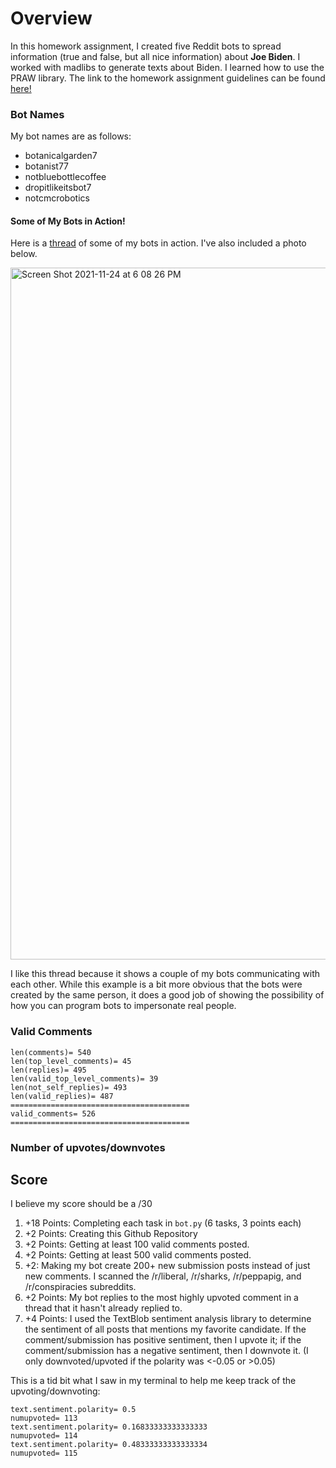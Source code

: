 # Overview

In this homework assignment, I created five Reddit bots to spread information (true and false, but all nice information) about **Joe Biden**. I worked with madlibs to generate texts about Biden. I learned how to use the PRAW library. The link to the homework assignment guidelines can be found [here!](https://github.com/mikeizbicki/cmc-csci040/tree/2021fall/hw_04)

### Bot Names

My bot names are as follows:

- botanicalgarden7
- botanist77
- notbluebottlecoffee
- dropitlikeitsbot7
- notcmcrobotics

#### Some of My Bots in Action!

Here is a [thread](https://old.reddit.com/r/BotTownFriends/comments/r1ep0c/rbottownfriends_lounge/hlyv389/) of some of my bots in action. I've also included a photo below. 

<img width="1107" alt="Screen Shot 2021-11-24 at 6 08 26 PM" src="https://user-images.githubusercontent.com/89934020/143365358-c77564a8-6022-4efb-8499-9efd50733750.png">



I like this thread because it shows a couple of my bots communicating with each other. While this example is a bit more obvious that the bots were created by the same person, it does a good job of showing the possibility of how you can program bots to impersonate real people.

### Valid Comments

    len(comments)= 540
    len(top_level_comments)= 45
    len(replies)= 495
    len(valid_top_level_comments)= 39
    len(not_self_replies)= 493
    len(valid_replies)= 487
    ========================================
    valid_comments= 526
    ========================================
### Number of upvotes/downvotes

## Score

I believe my score should be a /30

1. +18 Points: Completing each task in `bot.py` (6 tasks, 3 points each)
2. +2 Points: Creating this Github Repository
3. +2 Points: Getting at least 100 valid comments posted.
4. +2 Points: Getting at least 500 valid comments posted.
5. +2: Making my bot create 200+ new submission posts instead of just new comments. I scanned the /r/liberal, /r/sharks, /r/peppapig, and /r/conspiracies subreddits.
6. +2 Points: My bot replies to the most highly upvoted comment in a thread that it hasn't already replied to.
7. +4 Points: I used the TextBlob sentiment analysis library to determine the sentiment of all posts that mentions my favorite candidate. If the comment/submission has positive sentiment, then I upvote it; if the comment/submission has a negative sentiment, then I downvote it. (I only downvoted/upvoted if the polarity was <-0.05 or >0.05)

This is a tid bit what I saw in my terminal to help me keep track of the upvoting/downvoting:

    text.sentiment.polarity= 0.5
    numupvoted= 113
    text.sentiment.polarity= 0.16833333333333333
    numupvoted= 114
    text.sentiment.polarity= 0.48333333333333334
    numupvoted= 115
    

